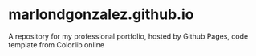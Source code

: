 # marlondgonzalez.github.io


A repository for my professional portfolio, hosted by Github Pages, code template from Colorlib online
